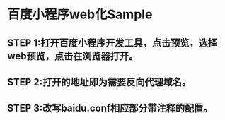 # 百度小程序web化Sample

## STEP 1:打开百度小程序开发工具，点击预览，选择web预览，点击在浏览器打开。
## STEP 2:打开的地址即为需要反向代理域名。
## STEP 3:改写baidu.conf相应部分带注释的配置。